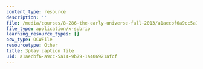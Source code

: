 ```yaml
---
content_type: resource
description: ''
file: /media/courses/8-286-the-early-universe-fall-2013/a1aecbf6a9cc5a149b791a406921afcf_U9n-Y_ZC-2M.vtt
file_type: application/x-subrip
learning_resource_types: []
ocw_type: OCWFile
resourcetype: Other
title: 3play caption file
uid: a1aecbf6-a9cc-5a14-9b79-1a406921afcf
---
```

